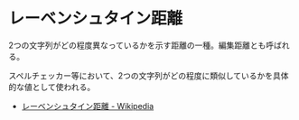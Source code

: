 # レーベンシュタイン距離

2つの文字列がどの程度異なっているかを示す距離の一種。編集距離とも呼ばれる。

スペルチェッカー等において、2つの文字列がどの程度に類似しているかを具体的な値として使われる。

- [レーベンシュタイン距離 - Wikipedia](https://ja.wikipedia.org/wiki/%E3%83%AC%E3%83%BC%E3%83%99%E3%83%B3%E3%82%B7%E3%83%A5%E3%82%BF%E3%82%A4%E3%83%B3%E8%B7%9D%E9%9B%A2)
